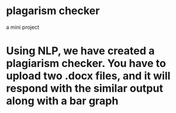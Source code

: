 # plagarism checker 
a mini project
# Using NLP, we have created a plagiarism checker. You have to upload two .docx files, and it will respond with the similar output along with a bar graph
